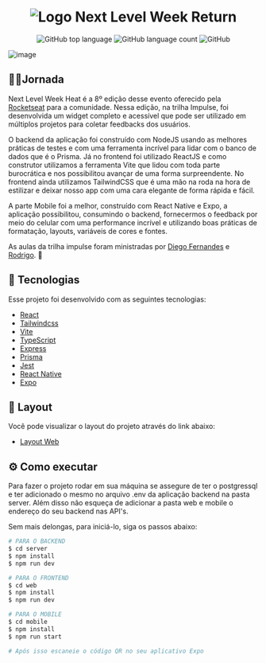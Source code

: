 <h1 align="center">
   <img src="https://user-images.githubusercontent.com/71537090/167278902-b564cc78-d48d-44e6-b4ff-120e00406ddb.png" alt="Logo Next Level Week Return" />
</h1>

<p align="center" margin-top="25px" >
  <img alt="GitHub top language" src="https://img.shields.io/github/languages/top/Azanniel/nlw-return?color=blueviolet">

  <img alt="GitHub language count" src="https://img.shields.io/github/languages/count/Azanniel/nlw-return?color=blueviolet">

  <img alt="GitHub" src="https://img.shields.io/github/license/Azanniel/nlw-return?color=blueviolet">
</p>

![image](https://user-images.githubusercontent.com/71537090/167278997-56d6c6a9-e477-4910-b512-23feb2fff54f.png)

## 🏃‍♂️Jornada

Next Level Week Heat é a 8º edição desse evento oferecido pela [Rocketseat](https://rocketseat.com.br) para a comunidade.
Nessa edição, na trilha Impulse, foi desenvolvida um widget completo e acessível que pode ser utilizado em múltiplos projetos para coletar feedbacks 
dos usuários. 

O backend da aplicação foi construído com NodeJS usando as melhores práticas de testes e com uma ferramenta incrível para lidar com o banco de dados que é o Prisma.
Já no frontend foi utilizado ReactJS e como construtor utilizamos a ferramenta Vite que lidou com toda parte burocrática e nos possibilitou avançar de uma forma
surpreendente. No frontend ainda utilizamos TailwindCSS que é uma mão na roda na hora de estilizar e deixar nosso app com uma cara elegante de forma rápida e fácil.

A parte Mobile foi a melhor, construído com React Native e Expo, a aplicação possibilitou, consumindo o backend, fornecermos o feedback por meio do celular com uma 
performance incrível e utilizando boas práticas de formatação, layouts, variáveis de cores e fontes.

As aulas da trilha impulse foram ministradas por [Diego Fernandes](https://github.com/diego3g) e [Rodrigo](https://github.com/rodrigorgtic). 🚀

## 🧪 Tecnologias

Esse projeto foi desenvolvido com as seguintes tecnologias:

- [React](https://reactjs.org)
- [Tailwindcss](https://tailwindcss.com)
- [Vite](https://vitejs.dev)
- [TypeScript](https://www.typescriptlang.org)
- [Express](https://expressjs.com/pt-br)
- [Prisma](https://www.prisma.io)
- [Jest](https://jestjs.io)
- [React Native](https://reactnative.dev/)
- [Expo](https://expo.dev/)

## 🔖 Layout

Você pode visualizar o layout do projeto através do link abaixo:

- [Layout Web](https://www.figma.com/community/file/1102912516166573468/Feedback-Widget)

## ⚙️ Como executar

Para fazer o projeto rodar em sua máquina se assegure de ter o postgressql e ter adicionado o mesmo no arquivo .env da aplicação backend na pasta server.
Além disso não esqueça de adicionar a pasta web e mobile o endereço do seu backend nas API's.

Sem mais delongas, para iniciá-lo, siga os passos abaixo:

```sh
# PARA O BACKEND
$ cd server
$ npm install
$ npm run dev
```

```sh
# PARA O FRONTEND
$ cd web
$ npm install
$ npm run dev
```

```sh
# PARA O MOBILE
$ cd mobile
$ npm install
$ npm run start

# Após isso escaneie o código QR no seu aplicativo Expo
```



